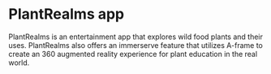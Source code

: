 
# PlantRealms app

PlantRealms is an entertainment app that explores wild food plants and their uses. PlantRealms also offers an immerserve feature that utilizes A-frame to create an 360 augmented reality experience for plant education in the real world.